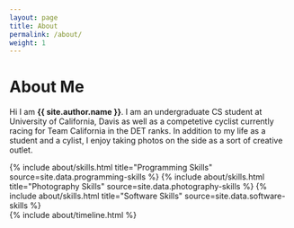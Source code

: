 ```yaml
---
layout: page
title: About
permalink: /about/
weight: 1
---
```


# **About Me**

Hi I am **{{ site.author.name }}**. I am an undergraduate CS student at University of California, Davis as well as a competetive cyclist currently racing for Team California in the DET ranks. In addition to my life as a student and a cylist, I enjoy taking photos on the side as a sort of creative outlet.
<br>
<div class="row">
{% include about/skills.html title="Programming Skills" source=site.data.programming-skills %}
{% include about/skills.html title="Photography Skills" source=site.data.photography-skills %}
{% include about/skills.html title="Software Skills" source=site.data.software-skills %}
</div>

<div class="row">
{% include about/timeline.html %}
</div>